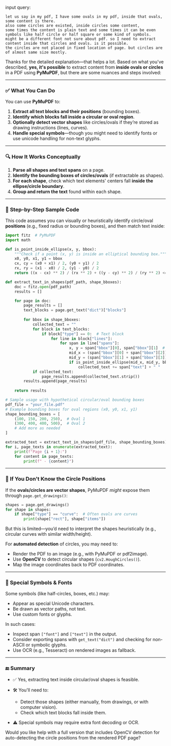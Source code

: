 input query: 

```text
let us say in my pdf, I have some ovals in my pdf, inside that ovals, some content is there. 
also some circles are existed, inside circles some content, 
some times the content is plain text and some times it can be even symbols like half circle or half square or some kind of symbols. 
might be a different font not sure about pdf. so I need to extract content inside that circles and ovals. is it possible.
the circles are not placed in fixed location of page. but circles are of almost same size mostly. 
```

Thanks for the detailed explanation—that helps a lot. Based on what you've described, **yes, it's possible** to extract content from **inside ovals or circles** in a PDF using **PyMuPDF**, but there are some nuances and steps involved:

---

### ✅ **What You Can Do**

You can use **PyMuPDF** to:

1. **Extract all text blocks and their positions** (bounding boxes).
2. **Identify which blocks fall inside a circular or oval region**.
3. **Optionally detect vector shapes** like circles/ovals if they’re stored as drawing instructions (lines, curves).
4. **Handle special symbols**—though you might need to identify fonts or use unicode handling for non-text glyphs.

---

### 🔍 **How It Works Conceptually**

1. **Parse all shapes and text spans** on a page.
2. **Identify the bounding boxes of circles/ovals** (if extractable as shapes).
3. **For each shape**, check which text elements' centers fall **inside the ellipse/circle boundary**.
4. **Group and return the text** found within each shape.

---

### 🧪 **Step-by-Step Sample Code**

This code assumes you can visually or heuristically identify circle/oval **positions** (e.g., fixed radius or bounding boxes), and then match text inside:

```python
import fitz  # PyMuPDF
import math

def is_point_inside_ellipse(x, y, bbox):
    """Check if a point (x, y) is inside an elliptical bounding box."""
    x0, y0, x1, y1 = bbox
    cx, cy = (x0 + x1) / 2, (y0 + y1) / 2
    rx, ry = (x1 - x0) / 2, (y1 - y0) / 2
    return ((x - cx) ** 2) / (rx ** 2) + ((y - cy) ** 2) / (ry ** 2) <= 1

def extract_text_in_shapes(pdf_path, shape_bboxes):
    doc = fitz.open(pdf_path)
    results = []

    for page in doc:
        page_results = []
        text_blocks = page.get_text("dict")["blocks"]
        
        for bbox in shape_bboxes:
            collected_text = ""
            for block in text_blocks:
                if block["type"] == 0:  # Text block
                    for line in block["lines"]:
                        for span in line["spans"]:
                            x, y = span["bbox"][0], span["bbox"][1]  # top-left
                            mid_x = (span["bbox"][0] + span["bbox"][2]) / 2
                            mid_y = (span["bbox"][1] + span["bbox"][3]) / 2
                            if is_point_inside_ellipse(mid_x, mid_y, bbox):
                                collected_text += span["text"] + " "
            if collected_text:
                page_results.append(collected_text.strip())
        results.append(page_results)
    
    return results

# Sample usage with hypothetical circular/oval bounding boxes
pdf_file = "your_file.pdf"
# Example bounding boxes for oval regions (x0, y0, x1, y1)
shape_bounding_boxes = [
    (100, 150, 200, 250),  # Oval 1
    (300, 400, 400, 500),  # Oval 2
    # Add more as needed
]

extracted_text = extract_text_in_shapes(pdf_file, shape_bounding_boxes)
for i, page_texts in enumerate(extracted_text):
    print(f"Page {i + 1}:")
    for content in page_texts:
        print(f" - {content}")
```

---

### 🤖 If You Don't Know the Circle Positions

If the **ovals/circles are vector shapes**, PyMuPDF *might* expose them through `page.get_drawings()`:

```python
shapes = page.get_drawings()
for shape in shapes:
    if shape["type"] == "curve":  # Often ovals are curves
        print(shape["rect"], shape["items"])
```

But this is limited—you’d need to interpret the shapes heuristically (e.g., circular curves with similar width/height).

For **automated detection** of circles, you may need to:

* Render the PDF to an image (e.g., with PyMuPDF or pdf2image).
* Use **OpenCV** to detect circular shapes (`cv2.HoughCircles()`).
* Map the image coordinates back to PDF coordinates.

---

### 🧠 Special Symbols & Fonts

Some symbols (like half-circles, boxes, etc.) may:

* Appear as special Unicode characters.
* Be drawn as vector paths, not text.
* Use custom fonts or glyphs.

In such cases:

* Inspect span `["font"]` and `["text"]` in the output.
* Consider exporting spans with `get_text("dict")` and checking for non-ASCII or symbolic glyphs.
* Use OCR (e.g., Tesseract) on rendered images as fallback.

---

### 🔚 Summary

* ✅ Yes, extracting text inside circular/oval shapes is feasible.
* 🛠 You'll need to:

  * Detect those shapes (either manually, from drawings, or with computer vision).
  * Check which text blocks fall inside them.
* ⚠️ Special symbols may require extra font decoding or OCR.

Would you like help with a full version that includes OpenCV detection for auto-detecting the circle positions from the rendered PDF page?

